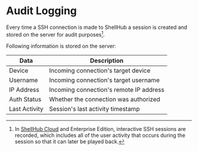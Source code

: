 # Audit Logging

Every time a SSH connection is made to ShellHub a session is created and stored on the server
for audit purposes[^1].

Following information is stored on the server:

| Data          | Description                             |
| ------------- | --------------------------------------- |
| Device        | Incoming connection's target device     |
| Username      | Incoming connection's target username   |
| IP Address    | Incoming connection's remote IP address |
| Auth Status   | Whether the connection was authorized   |
| Last Activity | Session's last activity timestamp       |

[^1]:
	In [ShellHub Cloud](https://cloud.shellhub.io) and Enterprise Edition,
	interactive SSH sessions are recorded, which includes all of the user
	activity that occurs during the session so that it can later be
	played back.
